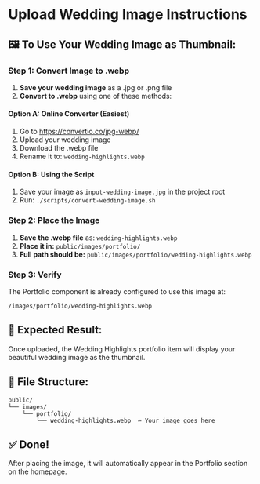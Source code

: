 # Upload Wedding Image Instructions

## 🖼️ To Use Your Wedding Image as Thumbnail:

### **Step 1: Convert Image to .webp**
1. **Save your wedding image** as a .jpg or .png file
2. **Convert to .webp** using one of these methods:

#### **Option A: Online Converter (Easiest)**
1. Go to https://convertio.co/jpg-webp/
2. Upload your wedding image
3. Download the .webp file
4. Rename it to: `wedding-highlights.webp`

#### **Option B: Using the Script**
1. Save your image as `input-wedding-image.jpg` in the project root
2. Run: `./scripts/convert-wedding-image.sh`

### **Step 2: Place the Image**
1. **Save the .webp file** as: `wedding-highlights.webp`
2. **Place it in:** `public/images/portfolio/`
3. **Full path should be:** `public/images/portfolio/wedding-highlights.webp`

### **Step 3: Verify**
The Portfolio component is already configured to use this image at:
```
/images/portfolio/wedding-highlights.webp
```

## 🎯 **Expected Result:**
Once uploaded, the Wedding Highlights portfolio item will display your beautiful wedding image as the thumbnail.

## 📁 **File Structure:**
```
public/
└── images/
    └── portfolio/
        └── wedding-highlights.webp  ← Your image goes here
```

## ✅ **Done!**
After placing the image, it will automatically appear in the Portfolio section on the homepage. 